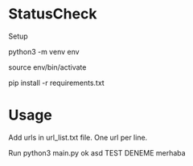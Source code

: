 # StatusCheck

Setup

python3 -m venv env

source env/bin/activate

pip install -r requirements.txt


# Usage

Add urls in url_list.txt file. One url per line.

Run python3 main.py
ok
asd
TEST
DENEME
merhaba
